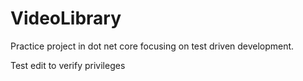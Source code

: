 # VideoLibrary
Practice project in dot net core focusing on test driven development.

Test edit to verify privileges
